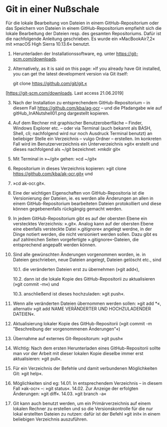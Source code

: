 # Git in einer Nußschale

Für die lokale Bearbeitung von Dateien in einem GitHub-Repositorium oder das Speichern von Dateien in einem GitHub-Repositorium empfiehlt sich die lokale Bearbeitung der Dateien resp. des gesamten Repositoriums. Dafür ist die nachfolgende Anleitung geschrieben. Es wurde ein »MacBookAir7,2« mit »macOS High Sierra 10.13.6« benutzt.  

01. Herunterladen der Installationssoftware, eg. unter https://git-scm.com/downloads.
02. Alternatively, as it is said on this page: »If you already have Git installed, you can get the latest development version via Git itself:

	git clone https://github.com/git/git.«

[https://git-scm.com/downloads. Last access 21.06.2019]

03. Nach der Installation zu entsprechendem GitHub-Repositorium – in diesem Fall https://github.com/kba/ag-ocr – und die Pfadangabe wie auf gitHub_InANutshell01.png dargestellt kopieren.
04. Auf dem Rechner mit graphischer Benutzeroberfläche – Finder, Windows Explorer etc. – oder via Terminal (auch bekannt als BASH, Shell, cli; nachfolgend wird nur noch Ausdruck Terminal benutzt) an beliebiger Stelle ein Verzeichnis – vulgo Ordner – erstellen. Im konkreten Fall wird im Benutzerverzeichnis ein Unterverzeichnis »git« erstellt und dieses nachfolgend als ~/git bezeichnet: »mkdir git«
05. Mit Terminal in »~/git« gehen: »cd ~/git«
06. Repositorium in dieses Verzeichnis kopieren: »git clone https://github.com/kba/ak-ocr.git« und
07. »cd ak-ocr.git«.
6. Eine der wichtigen Eigenschaften von GitHub-Repositoria ist die Versionierung der Dateien, ie. es werden alle Änderungen an allen in einem GitHub-Repositorium bearbeiteten Dateien protokolliert und diese können gegebenenfalls rückgängig gemacht werden.
07. In jedem GitHub-Repositorium gibt es auf der obersten Ebene ein verstecktes Verzeichnis: ».git«. Analog kann auf der obersten Ebene eine ebenfalls versteckte Datei ».gitignore« angelegt werdne, in der Dinge notiert werden, die nicht versioniert werden sollen. Dazu gibt es auf zahlreichen Seiten vorgefertigte ».gitignore«-Dateien, die entsprechend angepaßt werden können.
08. Sind alle gewünschten Änderungen vorgenommen worden, ie. in Dateien geschrieben, neue Dateien angelegt, Dateien gelöscht etc., sind 

	10.1. die veränderten Dateien erst zu übernehmen (»git add«),

	10.2. dann ist die lokale Kopie des GitHub-Repositorii zu aktualisieren (»git commit -m«) und

	10.3. anschließend ist dieses hochzuladen: »git push«.

09. Wenn alle veränderten Dateien übernommen werden sollen: »git add *«, alternativ »git add NAME VERÄNDERTER UND HOCHZULADENDER DATEIEN«.
10. Aktualisierung lokaler Kopie des GitHub-Repositorii (»git commit -m "Beschreibung der vorgenommenen Änderungen"«)
11. Übernahme auf externes Git-Repositorum: »git push«
12. Wichtig: Nach dem ersten Herunterladen eines GitHub-Repositorii sollte man vor der Arbeit mit dieser lokalen Kopie dieselbe immer erst aktualisieren: »git pull«.
13. Für ein Verzeichnis der Befehle und damit verbundenen Möglichkeiten Git: »git help«.
14. Möglichkeiten sind eg:
	14.01. In entsprechendem Verzeichnis – in diesem Fall »ak-ocr« –: »git status«.
	14.02. Zur Anzeige der erfolgten Änderungen: »git diff«.
	14.03. »git branch -a«
14. Git kann auch benutzt werden, um ein Primärverzeichnis auf einem lokalen Rechner zu erstellen und so die Versionskontrolle für die nur lokal erstellten Dateien zu nutzen: dafür ist der Befehl »git init« in einem beliebigen Verzeichnis auszuführen.
